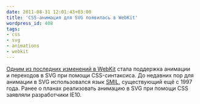 ```yaml
---
date: 2011-08-31 12:01:43+03:00
title: 'CSS-анимация для SVG появилась в WebKit'
wordpress_id: 408
tags:
- css
- svg
- animations
- webkit
---
```


[Одним из последних изменений в WebKit][1] стала поддержка анимации и переходов в SVG при помощи CSS-синтаксиса. До недавних пор для анимации в SVG использовался язык [SMIL][2], существующий ещё с 1997 года. Ранее о планах реализовать анимацию в SVG при помощи CSS заявляли разработчики IE10.

[1]: http://trac.webkit.org/changeset/93807
[2]: http://ru.wikipedia.org/wiki/SMIL
